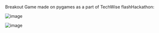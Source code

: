 Breakout Game made on pygames as a part of TechWise flashHackathon:

![image](https://github.com/Dxsonu7/flashHackathon/assets/87947158/62b6b3ea-7c47-42dc-88c3-bcc0fa31d37c)


![image](https://github.com/Dxsonu7/flashHackathon/assets/87947158/042f00e1-6db2-47eb-8de4-343abc0ccd05)
